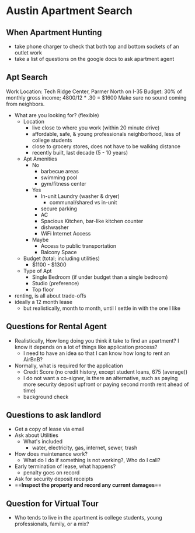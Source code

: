 # Austin Apartment Search

## When Apartment Hunting
- take phone charger to check that both top and bottom sockets of an outlet work
- take a list of questions on the google docs to ask apartment agent

## Apt Search
Work Location: Tech Ridge Center, Parmer North on I-35
Budget: 30% of monthly gross income; 4800/12 * .30 = $1600
Make sure no sound coming from neighbors.
- What are you looking for? (flexible)
	- Location
		- live close to where you work (within 20 minute drive)
		- affordable, safe, & young professionals neighborhood, less of college students
		- close to grocery stores, does not have to be walking distance
		- recently built, last decade (5 - 10 years)
	- Apt Amenities
		- No
			- barbecue areas
			- swimming pool
			- gym/fitness center
		- Yes
			- In-unit Laundry (washer & dryer)
				- communal/shared vs in-unit
			- secure parking
			- AC
			- Spacious Kitchen, bar-like kitchen counter
			- dishwasher
			- WiFi Internet Access
		- Maybe
			- Access to public transportation
			- Balcony Space
	- Budget (total; including utilities)
		- $1100 - $1300
	- Type of Apt
		- Single Bedroom (if under budget than a single bedroom)
		- Studio (preference)
		- Top floor
- renting, is all about trade-offs
- ideally a 12 month lease
	- but realistically, month to month, until I settle in with the one I like
	
## Questions for Rental Agent 
- Realistically, How long doing you think it take to find an apartment? I know it depends on a lot of things like application process? 
	- I need to have an idea so that I can know how long to rent an AirBnB?
- Normally, what is required for the application
	- Credit Score (no credit history, except student loans, 675 (average))
	- I do not want a co-signer, is there an alternative, such as paying more security deposit upfront or paying second month rent ahead of time)
	- background check

## Questions to ask landlord
- Get a copy of lease via email
- Ask about Utilities
	- What's included
		- water, electricity, gas, internet, sewer, trash
- How does maintenance work? 
	- What do I do if something is not working?, Who do I call?
- Early termination of lease, what happens?
	- penalty goes on record
- Ask for security deposit receipts
- ==__Inspect the property and record any current damages__==


## Question for Virtual Tour
- Who tends to live in the apartment is college students, young professionals, family, or a mix?